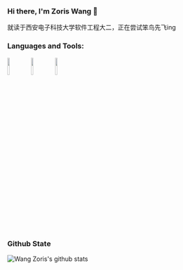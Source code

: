 ### Hi there, I'm Zoris Wang 👋

就读于西安电子科技大学软件工程大二，正在尝试笨鸟先飞ing

### Languages and Tools:

<p>  
  <!-- Your languages and tools. Be careful with the alignment. 
  You can use this sites to get logos: https://www.vectorlogo.zone or https://simpleicons.org/
  -->
  <code><img width="10%" src="https://www.vectorlogo.zone/logos/git-scm/git-scm-ar21.svg"></code>
  <code><img width="10%" src="https://www.vectorlogo.zone/logos/github/github-ar21.svg"></code>
  <code><img width="10%" src="https://www.vectorlogo.zone/logos/gnu_bash/gnu_bash-ar21.svg"></code>
</p>

### Github State

![Wang Zoris's github stats](https://github-readme-stats.vercel.app/api?username=Warmchay&show_icons=true&title_color=fff&icon_color=79ff97&text_color=9f9f9f&bg_color=151515)

